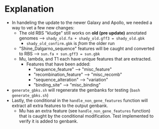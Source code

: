 # Explanation
* In handeling the update to the newer Galaxy and Apollo, we needed a way to vet a few new changes:
    * The old RBS "kludge" still works on **old (pre update)** annotated genomes --> `shady_old.fa + shady_old.gff3 = shady_old.gbk`
        * `shady_old_confirm.gbk` is *from* the older run 
    * "Shine_Dalgarno_sequence" features will be caught and converted to RBS --> `sun.fa + sun.gff3 = sun.gbk`
    * Mu, lambda, and T1 each have unique features that are extracted.
        * Features that have been added:
            * "sequence_feature" --> "misc_feature"
            * "recombination_feature" --> "misc_recomb"
            * "sequence_alteration" --> "variation"
            * "binding_site" --> "misc_binding"
* `generate_gbks.sh` will regenerate the genbanks for testing (`bash generate_gbks.sh`)
* Lastly, the conditional in the `handle_non_gene_features` function will extract all extra features to the output genbank. 
    * Mu has an extra feature (see `handle_non_gene_features` function) that is caught by the conditional modification. Test implemented to verify it is added to genbank.